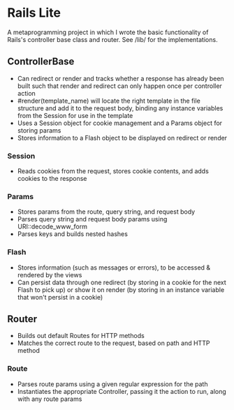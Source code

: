 # Rails Lite
A metaprogramming project in which I wrote the basic functionality of Rails's controller base class and router. See /lib/ for the implementations.

## ControllerBase
  - Can redirect or render and tracks whether a response has already been built such that render and redirect can only happen once per controller action
  - #render(template_name) will locate the right template in the file structure and add it to the request body, binding any instance variables from the Session for use in the template
  - Uses a Session object for cookie management and a Params object for storing params
  - Stores information to a Flash object to be displayed on redirect or render

### Session
  - Reads cookies from the request, stores cookie contents, and adds cookies to the response

### Params
  - Stores params from the route, query string, and request body
  - Parses query string and request body params using URI::decode_www_form
  - Parses keys and builds nested hashes

### Flash
  - Stores information (such as messages or errors), to be accessed & rendered by the views
  - Can persist data through one redirect (by storing in a cookie for the next Flash to pick up) or show it on render (by storing in an instance variable that won't persist in a cookie)

## Router
  - Builds out default Routes for HTTP methods
  - Matches the correct route to the request, based on path and HTTP method

### Route
  - Parses route params using a given regular expression for the path
  - Instantiates the appropriate Controller, passing it the action to run, along with any route params
